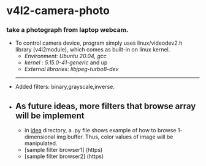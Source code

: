 # v4l2-camera-photo
### take a photograph from laptop webcam.

- To control camera device, program simply uses linux/videodev2.h library (v4l2module), which comes as built-in on linux kernel.
  - _Environment: Ubuntu 20.04, gcc_
  - _kernel  : 5.15.0-41-generic_ and up
  - _External libraries: libjpeg-turbo8-dev_
  ***
- Added filters: binary,grayscale,inverse.
- As future ideas, more filters that browse array will be implement
  - 
  - in [idea](./idea/) directory, a .py file shows example of how to browse 1-dimensional img buffer. Thus, color values of image will be manipulated.
  - [sample filter browser1] (https)
  - [sample filter browser2] (https)
